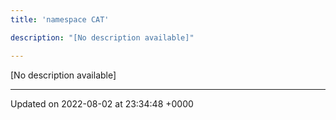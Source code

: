 ```yaml
---
title: 'namespace CAT'

description: "[No description available]"

---
```







[No description available]






-------------------------------

Updated on 2022-08-02 at 23:34:48 +0000